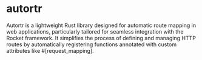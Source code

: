 # autortr
Autortr is a lightweight Rust library designed for automatic route mapping in web applications, particularly tailored for seamless integration with the Rocket framework. It simplifies the process of defining and managing HTTP routes by automatically registering functions annotated with custom attributes like #[request_mapping].
